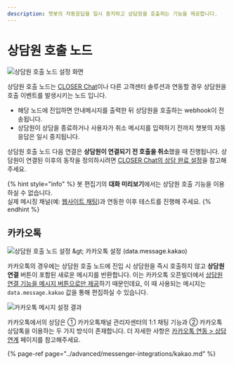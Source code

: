 ```yaml
---
description: 챗봇의 자동응답을 일시 중지하고 상담원을 호출하는 기능을 제공합니다.
---
```


# 상담원 호출 노드

![&#xC0C1;&#xB2F4;&#xC6D0; &#xD638;&#xCD9C; &#xB178;&#xB4DC; &#xC124;&#xC815; &#xD654;&#xBA74;](../../../.gitbook/assets/agent-call-node-form.png)

상담원 호출 노드는 [CLOSER Chat](../../../chat/about/)이나 다른 고객센터 솔루션과 연동할 경우 상담원을 호출 이벤트를 발생시키는 노드 입니다. 

* 해당 노드에 진입하면 안내메시지를 출력한 뒤 상담원을 호출하는 webhook이 전송됩니다.
* 상담원이 상담을 종료하거나 사용자가 취소 메시지를 입력하기 전까지 챗봇의 자동응답은 일시 중지됩니다.

상담원 호출 노드 다음 연결은 **상담원이 연결되기 전 호출을 취소**했을 때 진행됩니다. 상담원이 연결된 이후의 동작을 정의하시려면 [CLOSER Chat의 상담 완료 설정](../../../chat/settings/conversations.md#completed-call)을 참고해주세요.

   

{% hint style="info" %}
봇 편집기의 **대화 미리보기**에서는 상담원 호출 기능을 이용하실 수 없습니다.   
실제 메시징 채널\(예: [웹사이트 채팅](../advanced/messenger-integrations/web.md)\)과 연동한 이후 테스트를 진행해 주세요.
{% endhint %}

## 카카오톡

![&#xC0C1;&#xB2F4;&#xC6D0; &#xD638;&#xCD9C; &#xB178;&#xB4DC; &#xC124;&#xC815; &amp;gt; &#xCE74;&#xCE74;&#xC624;&#xD1A1; &#xC124;&#xC815; \(data.message.kakao\)](../../../.gitbook/assets/manual_response_node_kakao.png)

카카오톡의 경우에는 상담원 호출 노드에 진입 시 상담원을 즉시 호출하지 않고 **상담원 연결** 버튼이 포함된 새로운 메시지를 반환합니다. 이는 카카오톡 오픈빌더에서 [상담원 연결 기능을 메시지 버튼으로만 제공](https://i.kakao.com/docs/key-concepts-plugin#%EC%83%81%EB%8B%B4%EC%9B%90-%EC%97%B0%EA%B2%B0)하기 때문인데요, 이 때 사용되는 메시지는`data.message.kakao` 값을 통해 편집하실 수 있습니다. 

![&#xCE74;&#xCE74;&#xC624;&#xD1A1; &#xBA54;&#xC2DC;&#xC9C0; &#xC124;&#xC815; &#xACB0;&#xACFC;](../../../.gitbook/assets/manual_response_node_kakao_result.jpg)

카카오톡에서의 상담은 ① 카카오톡채널 관리자센터의 1:1 채팅 기능과 ② 카카오톡 상담톡을 이용하는 두 가지 방식이 존재합니다. 더 자세한 사항은 [카카오톡 연동 &gt; 상담 연계](../advanced/messenger-integrations/kakao.md#live-chat-integration) 페이지를 참고해주세요.

{% page-ref page="../advanced/messenger-integrations/kakao.md" %}




